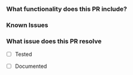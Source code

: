 ### What functionality does this PR include?

### Known Issues

### What issue does this PR resolve

- [ ] Tested

- [ ] Documented
